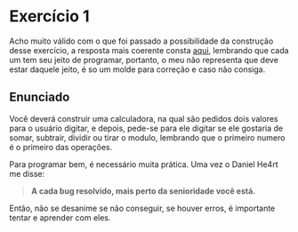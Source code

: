 <h1>Exercício 1</h1>
Acho muito válido com o que foi passado a possibilidade da construção desse exercício, a resposta mais coerente consta <a href="#">aqui</a>, lembrando que cada um tem seu jeito de programar, portanto, o meu não representa que deve estar daquele jeito, é so um molde para correção e caso não consiga.

<h2>Enunciado</h2>

Você deverá construir uma calculadora, na qual são pedidos dois valores para o usuário digitar, e depois, pede-se para ele digitar se ele gostaria de somar, subtrair, dividir ou tirar o modulo, lembrando que o primeiro numero é o primeiro das operações.

Para programar bem, é necessário muita prática. Uma vez o Daniel He4rt me disse: 
>**A cada bug resolvido, mais perto da senioridade você está.**

Então, não se desanime se não conseguir, se houver erros, é importante tentar e aprender com eles.